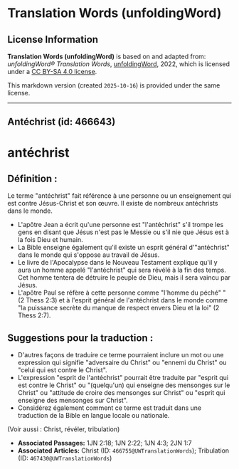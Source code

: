 # Translation Words (unfoldingWord)

## License Information

**Translation Words (unfoldingWord)** is based on and adapted from: _unfoldingWord® Translation Words_, [unfoldingWord](https://unfoldingword.org/utw), 2022, which is licensed under a [CC BY-SA 4.0 license](https://creativecommons.org/licenses/by-sa/4.0/legalcode.en).

This markdown version (created `2025-10-16`) is provided under the same license.



--------------------------------

## Antéchrist (id: 466643)

antéchrist
==========

Définition :
------------

Le terme "antéchrist" fait référence à une personne ou un enseignement qui est contre Jésus\-Christ et son œuvre. Il existe de nombreux antéchrists dans le monde.

* L'apôtre Jean a écrit qu'une personne est "l'antéchrist" s'il trompe les gens en disant que Jésus n'est pas le Messie ou s'il nie que Jésus est à la fois Dieu et humain.
* La Bible enseigne également qu'il existe un esprit général d'"antéchrist" dans le monde qui s'oppose au travail de Jésus.
* Le livre de l'Apocalypse dans le Nouveau Testament explique qu'il y aura un homme appelé "l'antéchrist" qui sera révélé à la fin des temps. Cet homme tentera de détruire le peuple de Dieu, mais il sera vaincu par Jésus.
* L'apôtre Paul se réfère à cette personne comme "l'homme du péché" " (2 Thess 2:3\) et à l'esprit général de l'antéchrist dans le monde comme "la puissance secrète du manque de respect envers Dieu et la loi" (2 Thess 2:7\).

Suggestions pour la traduction :
--------------------------------

* D'autres façons de traduire ce terme pourraient inclure un mot ou une expression qui signifie "adversaire du Christ" ou "ennemi du Christ" ou "celui qui est contre le Christ".
* L'expression "esprit de l'antéchrist" pourrait être traduite par "esprit qui est contre le Christ" ou "(quelqu'un) qui enseigne des mensonges sur le Christ" ou "attitude de croire des mensonges sur Christ" ou "esprit qui enseigne des mensonges sur Christ".
* Considérez également comment ce terme est traduit dans une traduction de la Bible en langue locale ou nationale.

(Voir aussi : Christ, révéler, tribulation)

* **Associated Passages:** 1JN 2:18; 1JN 2:22; 1JN 4:3; 2JN 1:7
* **Associated Articles:** Christ (ID: `466755@UWTranslationWords`); Tribulation (ID: `467430@UWTranslationWords`)

